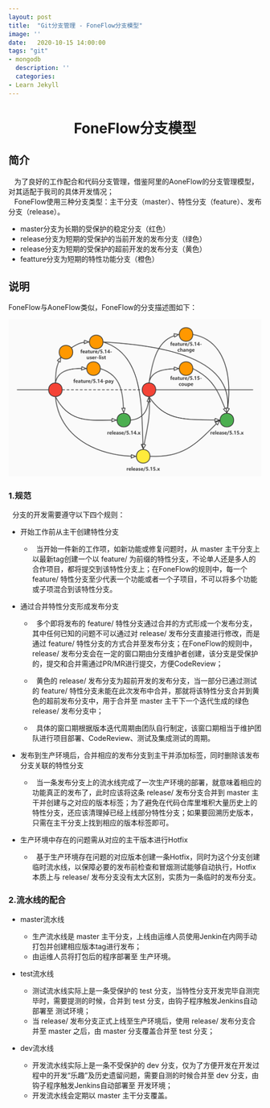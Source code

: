 ```yaml
---
layout: post
title:  "Git分支管理 - FoneFlow分支模型"
image: ''
date:   2020-10-15 14:00:00
tags: "git"
- mongodb
  description: ''
  categories:
- Learn Jekyll
---
```


# <center>FoneFlow分支模型</center>

## 简介

&nbsp;&nbsp; 为了良好的工作配合和代码分支管理，借鉴阿里的AoneFlow的分支管理模型，对其适配于我司的具体开发情况；<br />
&nbsp;&nbsp; FoneFlow使用三种分支类型：主干分支（master）、特性分支（feature）、发布分支（release）。<br />

- master分支为长期的受保护的稳定分支（红色）
- release分支为短期的受保护的当前开发的发布分支（绿色）
- release分支为短期的受保护的超前开发的发布分支（黄色）
- featture分支为短期的特性功能分支（橙色）

## 说明

FoneFlow与AoneFlow类似，FoneFlow的分支描述图如下：

![avatar](/images/FoneFlow.jpg)

### 1.规范

&nbsp;&nbsp;分支的开发需要遵守以下四个规则：

- 开始工作前从主干创建特性分支

    - &nbsp;&nbsp;当开始一件新的工作项，如新功能或修复问题时，从 master 主干分支上以最新tag创建一个以 feature/ 为前缀的特性分支，不论单人还是多人的合作项目，都将提交到该特性分支上；在FoneFlow的规则中，每一个 feature/ 特性分支至少代表一个功能或者一个子项目，不可以将多个功能或子项混合到该特性分支。<br />

- 通过合并特性分支形成发布分支

    - &nbsp;&nbsp;多个即将发布的 feature/ 特性分支通过合并的方式形成一个发布分支，其中任何已知的问题不可以通过对 release/ 发布分支直接进行修改，而是通过 feature/ 特性分支的方式合并至发布分支；在FoneFlow的规则中，release/ 发布分支会在一定的窗口期由分支维护者创建，该分支是受保护的，提交和合并需通过PR/MR进行提交，方便CodeReview；<br />

    - &nbsp;&nbsp;黄色的 release/ 发布分支为超前开发的发布分支，当一部分已通过测试的 feature/ 特性分支未能在此次发布中合并，那就将该特性分支合并到黄色的超前发布分支中，用于合并至 master 主干下一个迭代生成的绿色 release/ 发布分支中；<br />

    - &nbsp;&nbsp;具体的窗口期根据版本迭代周期由团队自行制定，该窗口期相当于维护团队进行项目部署、CodeReview、测试及集成测试的周期。<br />

- 发布到生产环境后，合并相应的发布分支到主干并添加标签，同时删除该发布分支关联的特性分支

    - &nbsp;&nbsp;当一条发布分支上的流水线完成了一次生产环境的部署，就意味着相应的功能真正的发布了，此时应该将这条 release/ 发布分支合并到 master 主干并创建与之对应的版本标签；为了避免在代码仓库里堆积大量历史上的特性分支，还应该清理掉已经上线部分特性分支；如果要回溯历史版本，只需在主干分支上找到相应的版本标签即可。<br />

- 生产环境中存在的问题需从对应的主干版本进行Hotfix

    - &nbsp;&nbsp;基于生产环境存在问题的对应版本创建一条Hotfix，同时为这个分支创建临时流水线，以保障必要的发布前检查和冒烟测试能够自动执行，Hotfix本质上与 release/ 发布分支没有太大区别，实质为一条临时的发布分支。<br />

### 2.流水线的配合

- master流水线
    - 生产流水线是 master 主干分支，上线由运维人员使用Jenkin在内网手动打包并创建相应版本tag进行发布；
    - 由运维人员将打包后的程序部署至 生产环境。

- test流水线

    - 测试流水线实际上是一条受保护的 test 分支，当特性分支开发完毕自测完毕时，需要提测的时候，合并到 test 分支，由钩子程序触发Jenkins自动部署至 测试环境；
    - 当 release/ 发布分支正式上线至生产环境后，使用 release/ 发布分支合并至 master 之后，由 master 分支覆盖合并至 test 分支；

- dev流水线
    - 开发流水线实际上是一条不受保护的 dev 分支，仅为了方便开发在开发过程中的开发“乐趣”及历史遗留问题，需要自测的时候合并至 dev 分支，由钩子程序触发Jenkins自动部署至 开发环境；
    - 开发流水线会定期以 master 主干分支覆盖。